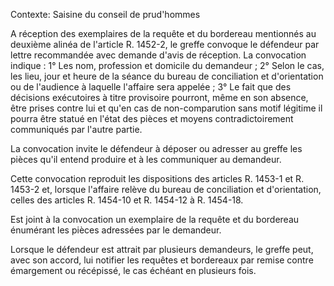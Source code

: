 Contexte: Saisine du conseil de prud'hommes

A réception des exemplaires de la requête et du bordereau mentionnés au deuxième alinéa de l'article R. 1452-2, le greffe convoque le défendeur par lettre recommandée avec demande d'avis de réception. La convocation indique : 1° Les nom, profession et domicile du demandeur ; 2° Selon le cas, les lieu, jour et heure de la séance du bureau de conciliation et d'orientation ou de l'audience à laquelle l'affaire sera appelée ; 3° Le fait que des décisions exécutoires à titre provisoire pourront, même en son absence, être prises contre lui et qu'en cas de non-comparution sans motif légitime il pourra être statué en l'état des pièces et moyens contradictoirement communiqués par l'autre partie.

La convocation invite le défendeur à déposer ou adresser au greffe les pièces qu'il entend produire et à les communiquer au demandeur.

Cette convocation reproduit les dispositions des articles R. 1453-1 et R. 1453-2 et, lorsque l'affaire relève du bureau de conciliation et d'orientation, celles des articles R. 1454-10 et R. 1454-12 à R. 1454-18.

Est joint à la convocation un exemplaire de la requête et du bordereau énumérant les pièces adressées par le demandeur.

Lorsque le défendeur est attrait par plusieurs demandeurs, le greffe peut, avec son accord, lui notifier les requêtes et bordereaux par remise contre émargement ou récépissé, le cas échéant en plusieurs fois.